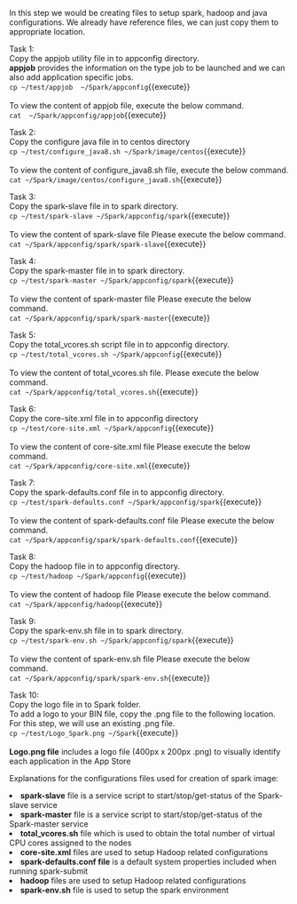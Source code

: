 In this step we would be creating files to setup spark, hadoop and java configurations.
We already have reference files, we can just copy them to appropriate location.

Task 1:<br>
Copy the appjob utility file in to appconfig directory.
<br><b>appjob</b> provides the information on the type job to be launched and we can also add application specific jobs.
<br>`cp ~/test/appjob  ~/Spark/appconfig`{{execute}}
<br>
<br>To view the content of appjob file, execute the below command.
<br>`cat  ~/Spark/appconfig/appjob`{{execute}}

Task 2:<br>
Copy the configure java file in to centos directory
<br>`cp ~/test/configure_java8.sh ~/Spark/image/centos`{{execute}}
<br><br>
To view the content of configure_java8.sh  file, execute the below command.
<br>`cat ~/Spark/image/centos/configure_java8.sh`{{execute}}

Task 3:<br>
Copy the spark-slave file in to spark directory.
<br>`cp ~/test/spark-slave ~/Spark/appconfig/spark`{{execute}}
<br><br>
To view the content of spark-slave  file Please execute the below command.
<br>`cat ~/Spark/appconfig/spark/spark-slave`{{execute}}

Task 4:<br>
Copy the spark-master file in to spark directory.
<br>`cp ~/test/spark-master ~/Spark/appconfig/spark`{{execute}}
<br><br>
To view the content of spark-master  file Please execute the below command.
<br>`cat ~/Spark/appconfig/spark/spark-master`{{execute}}

Task 5:<br>
Copy the total_vcores.sh script file in to appconfig directory.
<br>`cp ~/test/total_vcores.sh ~/Spark/appconfig`{{execute}}
<br><br>
To view the content of total_vcores.sh file. Please execute the below command.
<br>`cat ~/Spark/appconfig/total_vcores.sh`{{execute}}

Task 6:<br>
Copy the core-site.xml file in to appconfig directory
<br>`cp ~/test/core-site.xml ~/Spark/appconfig`{{execute}}
<br><br>
To view the content of core-site.xml file Please execute the below command.
<br>`cat ~/Spark/appconfig/core-site.xml`{{execute}}

Task 7:<br>
Copy the spark-defaults.conf file in to appconfig directory. 
<br>`cp ~/test/spark-defaults.conf ~/Spark/appconfig/spark`{{execute}}
<br><br>
To view the content of spark-defaults.conf file Please execute the below command.
<br>`cat ~/Spark/appconfig/spark/spark-defaults.conf`{{execute}}

Task 8:<br>
Copy the hadoop file in to appconfig directory.
<br>`cp ~/test/hadoop ~/Spark/appconfig`{{execute}}
<br><br>
To view the content of hadoop file Please execute the below command.
<br>`cat ~/Spark/appconfig/hadoop`{{execute}}

Task 9:<br>
Copy the spark-env.sh file in to spark directory.
<br>`cp ~/test/spark-env.sh ~/Spark/appconfig/spark`{{execute}}
<br><br>
To view the content of spark-env.sh file Please execute the below command.
<br>`cat ~/Spark/appconfig/spark/spark-env.sh`{{execute}}

Task 10:<br>
Copy the logo file in to Spark folder.
<br>To add a logo to your BIN file, copy the .png file to the following location. For this step, we will use an existing .png file. 
<br>`cp ~/test/Logo_Spark.png ~/Spark`{{execute}}<br>
<br><b>Logo.png file</b> includes a logo file (400px x 200px .png) to visually identify each application in the App Store

Explanations for the configurations files used for creation of spark image:
<br><b><li>spark-slave</b> file is a service script to start/stop/get-status of the Spark-slave service
<br><b><li>spark-master</b> file is a service script to start/stop/get-status of the Spark-master service
<br><b><li>total_vcores.sh</b> file which is used to obtain the total number of virtual CPU cores assigned to the nodes
<br><b><li>core-site.xml</b> files are used to setup Hadoop related configurations
</br><b><li>spark-defaults.conf file</b> is a default system properties included when running spark-submit
<br><b><li>hadoop</b> files are used to setup Hadoop related configurations
<br><b><li>spark-env.sh</b> file is used to setup the spark environment



